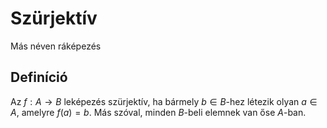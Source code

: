 # Szürjektív

Más néven ráképezés
## Definíció
Az $f:A\rightarrow B$  leképezés szürjektív, ha bármely $b \in B$-hez létezik olyan $a \in A$, amelyre $f(a)=b$. Más szóval, minden $B$-beli elemnek van őse $A$-ban.